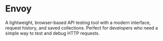 # Envoy
A lightweight, browser-based API testing tool with a modern interface, request history, and saved collections. Perfect for developers who need a simple way to test and debug HTTP requests.
